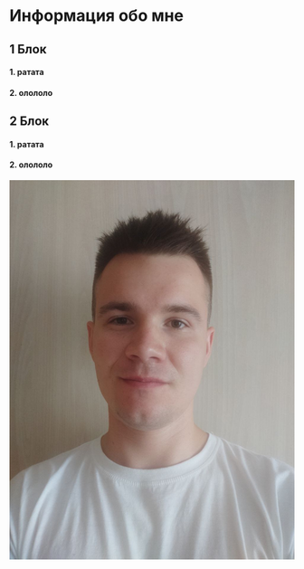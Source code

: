 # Информация обо мне
## 1 Блок
#### 1. ратата
#### 2. олололо
## 2 Блок
#### 1. ратата
#### 2. олололо

![Мое фото](/images/qwer.jpg)

